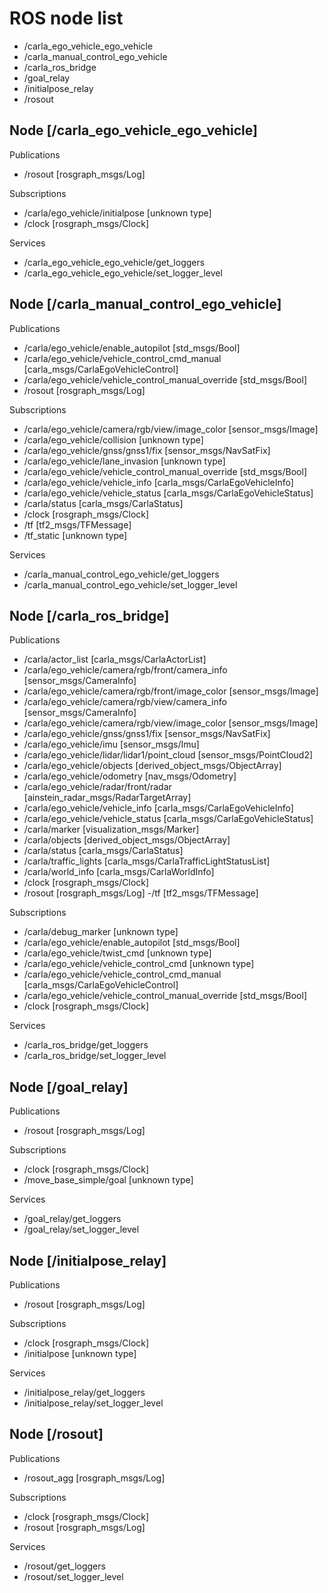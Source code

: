 # ROS node list

- /carla_ego_vehicle_ego_vehicle
- /carla_manual_control_ego_vehicle
- /carla_ros_bridge
- /goal_relay
- /initialpose_relay
- /rosout

## Node [/carla_ego_vehicle_ego_vehicle]

Publications
- /rosout [rosgraph_msgs/Log]

Subscriptions
- /carla/ego_vehicle/initialpose [unknown type]
- /clock [rosgraph_msgs/Clock]

Services
- /carla_ego_vehicle_ego_vehicle/get_loggers
- /carla_ego_vehicle_ego_vehicle/set_logger_level

## Node [/carla_manual_control_ego_vehicle]
Publications
- /carla/ego_vehicle/enable_autopilot [std_msgs/Bool]
- /carla/ego_vehicle/vehicle_control_cmd_manual [carla_msgs/CarlaEgoVehicleControl]
- /carla/ego_vehicle/vehicle_control_manual_override [std_msgs/Bool]
- /rosout [rosgraph_msgs/Log]

Subscriptions
- /carla/ego_vehicle/camera/rgb/view/image_color [sensor_msgs/Image]
- /carla/ego_vehicle/collision [unknown type]
- /carla/ego_vehicle/gnss/gnss1/fix [sensor_msgs/NavSatFix]
- /carla/ego_vehicle/lane_invasion [unknown type]
- /carla/ego_vehicle/vehicle_control_manual_override [std_msgs/Bool]
- /carla/ego_vehicle/vehicle_info [carla_msgs/CarlaEgoVehicleInfo]
- /carla/ego_vehicle/vehicle_status [carla_msgs/CarlaEgoVehicleStatus]
- /carla/status [carla_msgs/CarlaStatus]
- /clock [rosgraph_msgs/Clock]
- /tf [tf2_msgs/TFMessage]
- /tf_static [unknown type]

Services
- /carla_manual_control_ego_vehicle/get_loggers
- /carla_manual_control_ego_vehicle/set_logger_level

## Node [/carla_ros_bridge]
Publications
- /carla/actor_list [carla_msgs/CarlaActorList]
- /carla/ego_vehicle/camera/rgb/front/camera_info [sensor_msgs/CameraInfo]
- /carla/ego_vehicle/camera/rgb/front/image_color [sensor_msgs/Image]
- /carla/ego_vehicle/camera/rgb/view/camera_info [sensor_msgs/CameraInfo]
- /carla/ego_vehicle/camera/rgb/view/image_color [sensor_msgs/Image]
- /carla/ego_vehicle/gnss/gnss1/fix [sensor_msgs/NavSatFix]
- /carla/ego_vehicle/imu [sensor_msgs/Imu]
- /carla/ego_vehicle/lidar/lidar1/point_cloud [sensor_msgs/PointCloud2]
- /carla/ego_vehicle/objects [derived_object_msgs/ObjectArray]
- /carla/ego_vehicle/odometry [nav_msgs/Odometry]
- /carla/ego_vehicle/radar/front/radar [ainstein_radar_msgs/RadarTargetArray]
- /carla/ego_vehicle/vehicle_info [carla_msgs/CarlaEgoVehicleInfo]
- /carla/ego_vehicle/vehicle_status [carla_msgs/CarlaEgoVehicleStatus]
- /carla/marker [visualization_msgs/Marker]
- /carla/objects [derived_object_msgs/ObjectArray]
- /carla/status [carla_msgs/CarlaStatus]
- /carla/traffic_lights [carla_msgs/CarlaTrafficLightStatusList]
- /carla/world_info [carla_msgs/CarlaWorldInfo]
- /clock [rosgraph_msgs/Clock]
- /rosout [rosgraph_msgs/Log]
 -/tf [tf2_msgs/TFMessage]

Subscriptions
- /carla/debug_marker [unknown type]
- /carla/ego_vehicle/enable_autopilot [std_msgs/Bool]
- /carla/ego_vehicle/twist_cmd [unknown type]
- /carla/ego_vehicle/vehicle_control_cmd [unknown type]
- /carla/ego_vehicle/vehicle_control_cmd_manual [carla_msgs/CarlaEgoVehicleControl]
- /carla/ego_vehicle/vehicle_control_manual_override [std_msgs/Bool]
- /clock [rosgraph_msgs/Clock]

Services
- /carla_ros_bridge/get_loggers
- /carla_ros_bridge/set_logger_level

## Node [/goal_relay]
Publications
- /rosout [rosgraph_msgs/Log]

Subscriptions
- /clock [rosgraph_msgs/Clock]
- /move_base_simple/goal [unknown type]

Services
- /goal_relay/get_loggers
- /goal_relay/set_logger_level

## Node [/initialpose_relay]
Publications
- /rosout [rosgraph_msgs/Log]

Subscriptions
- /clock [rosgraph_msgs/Clock]
- /initialpose [unknown type]

Services
- /initialpose_relay/get_loggers
- /initialpose_relay/set_logger_level

## Node [/rosout]
Publications
- /rosout_agg [rosgraph_msgs/Log]

Subscriptions
- /clock [rosgraph_msgs/Clock]
- /rosout [rosgraph_msgs/Log]

Services
- /rosout/get_loggers
- /rosout/set_logger_level